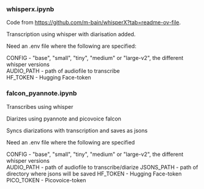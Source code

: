 ### whisperx.ipynb

Code from https://github.com/m-bain/whisperX?tab=readme-ov-file. 

Transcription using whisper with diarisation added.

Need an .env file where the following are specified:   

CONFIG - "base", "small", "tiny", "medium" or "large-v2", the different whisper versions  
AUDIO_PATH - path of audiofile to transcribe  
HF_TOKEN - Hugging Face-token

### falcon_pyannote.ipynb

Transcribes using whisper

Diarizes using pyannote and picovoice falcon

Syncs diarizations with transcription and saves as jsons

Need an .env file where the following are specified

CONFIG - "base", "small", "tiny", "medium" or "large-v2", the different whisper versions  
AUDIO_PATH - path of audiofile to transcribe/diarize
JSONS_PATH - path of directory where jsons will be saved
HF_TOKEN - Hugging Face-token
PICO_TOKEN - Picovoice-token
